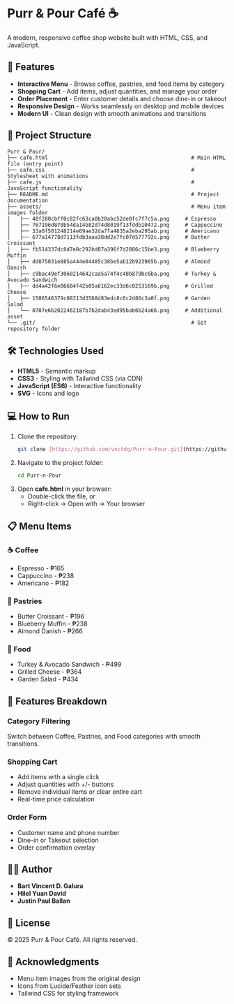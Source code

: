 # Purr & Pour Café ☕

A modern, responsive coffee shop website built with HTML, CSS, and JavaScript.

## 🌟 Features

- **Interactive Menu** - Browse coffee, pastries, and food items by category
- **Shopping Cart** - Add items, adjust quantities, and manage your order
- **Order Placement** - Enter customer details and choose dine-in or takeout
- **Responsive Design** - Works seamlessly on desktop and mobile devices
- **Modern UI** - Clean design with smooth animations and transitions

## 📁 Project Structure
    Purr & Pour/
    ├── cafe.html                                              # Main HTML file (entry point)
    ├── cafe.css                                               # Stylesheet with animations
    ├── cafe.js                                                # JavaScript functionality
    ├── README.md                                              # Project documentation
    ├── assets/                                                # Menu item images folder
    │   ├── 48f280cbff0c82fc63ca0b20abc52de0fc7f7c5a.png     # Espresso
    │   ├── 767196d870b54da14b82d74d8019f13fddb10472.png     # Cappuccino
    │   ├── 33a0f501248214e69ae32da7fa4635a2eba295ab.png     # Americano
    │   ├── 677a14778d7113fdb3aaa38dd2e7fc07d577792c.png     # Butter Croissant
    │   ├── fb514337dc8d7e0c292bd07a396f7d2806c15be3.png     # Blueberry Muffin
    │   ├── dd875031e885a444e04485c38be5ab12b923965b.png     # Almond Danish
    │   ├── c9bac49ef3060214642caa5a74f4c48b879bc6ba.png     # Turkey & Avocado Sandwich
    │   ├── dd4a42f6e06684f42b05a6162ec33d6c0253169b.png     # Grilled Cheese
    │   ├── 1506546379c08313d3568d83edc8c0c2d86c3a0f.png     # Garden Salad
    │   └── 0707e6b2022462187b7b2dab43ed95bab6b24a66.png     # Additional asset
    └── .git/                                                  # Git repository folder
## 🛠️ Technologies Used

- **HTML5** - Semantic markup
- **CSS3** - Styling with Tailwind CSS (via CDN)
- **JavaScript (ES6)** - Interactive functionality
- **SVG** - Icons and logo

## 💻 How to Run

1. Clone the repository:
   ```bash
   git clone [https://github.com/vnctdg/Purr-n-Pour.git](https://github.com/vnctdg/Purr-n-Pour.git)

2. Navigate to the project folder:
   ```bash
   cd Purr-n-Pour
3. Open **cafe.html** in your browser:
   - Double-click the file, or
   - Right-click → Open with → Your browser


## 📋 Menu Items

### ☕ Coffee
- Espresso - ₱165
- Cappuccino - ₱238
- Americano - ₱182

### 🥐 Pastries
- Butter Croissant - ₱196
- Blueberry Muffin - ₱238
- Almond Danish - ₱266

### 🥪 Food
- Turkey & Avocado Sandwich - ₱499
- Grilled Cheese - ₱364
- Garden Salad - ₱434

## 🎨 Features Breakdown

### Category Filtering
Switch between Coffee, Pastries, and Food categories with smooth transitions.

### Shopping Cart
- Add items with a single click
- Adjust quantities with +/- buttons
- Remove individual items or clear entire cart
- Real-time price calculation

### Order Form
- Customer name and phone number
- Dine-in or Takeout selection
- Order confirmation overlay

## 👨‍💻 Author

- **Bart Vincent D. Galura**
- **Hilel Yuan David**
- **Justin Paul Ballan**

## 📄 License

© 2025 Purr & Pour Café. All rights reserved.

## 🙏 Acknowledgments

- Menu item images from the original design
- Icons from Lucide/Feather icon sets
- Tailwind CSS for styling framework

